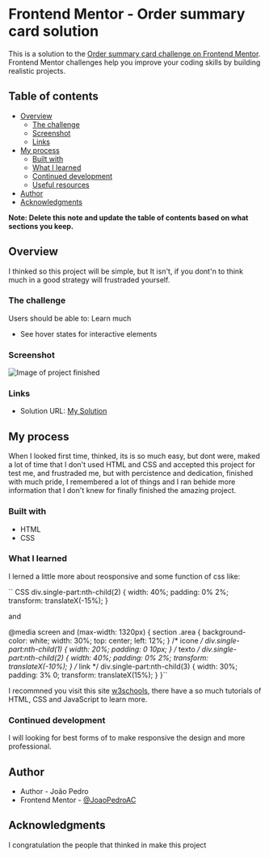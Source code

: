 # Frontend Mentor - Order summary card solution

This is a solution to the [Order summary card challenge on Frontend Mentor](https://www.frontendmentor.io/challenges/order-summary-component-QlPmajDUj). Frontend Mentor challenges help you improve your coding skills by building realistic projects. 

## Table of contents

- [Overview](#overview)
  - [The challenge](#the-challenge)
  - [Screenshot](#screenshot)
  - [Links](#links)
- [My process](#my-process)
  - [Built with](#built-with)
  - [What I learned](#what-i-learned)
  - [Continued development](#continued-development)
  - [Useful resources](#useful-resources)
- [Author](#author)
- [Acknowledgments](#acknowledgments)

**Note: Delete this note and update the table of contents based on what sections you keep.**

## Overview
I thinked so this project will be simple, but It isn't, if you dont'n to think much in a good strategy will frustraded yourself.

### The challenge

Users should be able to: Learn much

- See hover states for interactive elements

### Screenshot

![Image of project finished](https://user-images.githubusercontent.com/78094903/133704741-12148040-5968-4dd7-bd81-8f98ba314134.jpeg)


### Links
- Solution URL: [My Solution](https://joaopedroac.github.io/Projetos/order-summary-component-main/index.html)

## My process
When I looked first time, thinked, its is so much easy, but dont were, maked a lot of time that I don't used HTML and CSS and accepted this project for test me, and frustraded me, but with percistence and dedication, finished with much pride, I remembered a lot of things and I ran behide more information that I don't knew for finally finished the amazing project. 

### Built with

- HTML
- CSS

### What I learned

I lerned a little more about reosponsive and some function of css like:

`` CSS 
div.single-part:nth-child(2) {
    width: 40%;
    padding: 0% 2%;
    transform: translateX(-15%);
}

and

 @media screen and (max-width: 1320px) {
    section .area {
        background-color: white;
        width: 30%;
        top: center;
        left: 12%;
    }
    /* icone */
    div.single-part:nth-child(1) {
        width: 20%;
        padding: 0 10px;
    }
    /* texto */
    div.single-part:nth-child(2) {
        width: 40%;
        padding: 0% 2%;
        transform: translateX(-10%);
    }
    /* link */
    div.single-part:nth-child(3) {
        width: 30%;
        padding: 3% 0;
        transform: translateX(15%);
    }
}``

I recommned you visit this site [w3schools](https://www.w3schools.com), there have a so much tutorials of HTML, CSS and JavaScript  to learn more.


### Continued development

I will looking for best forms of to make responsive the design and more professional.

## Author

- Author - João Pedro
- Frontend Mentor - [@JoaoPedroAC](www.frontendmentor.io/profile/JoaoPedroAC)

## Acknowledgments
I congratulation the people that thinked in make this project
